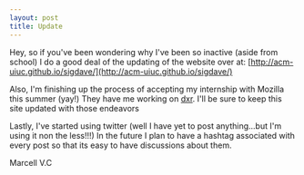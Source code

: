 ```yaml
---
layout: post
title: Update
---
```


Hey, so if you've been wondering why I've been so inactive (aside from school) I do a good deal of the updating of the website over at: [http://acm-uiuc.github.io/sigdave/](http://acm-uiuc.github.io/sigdave/)

Also, I'm finishing up the process of accepting my internship with Mozilla this summer (yay!)
They have me working on [dxr](https://github.com/mozilla/dxr). I'll be sure to keep this site updated with those endeavors

Lastly, I've started using twitter (well I have yet to post anything...but I'm using it non the less!!!)
In the future I plan to have a hashtag associated with every post so that its easy to have discussions about them.

Marcell V.C

